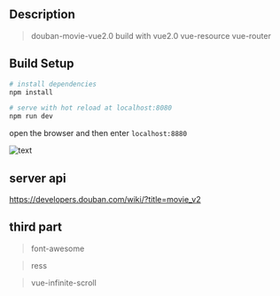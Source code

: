 ## Description

> douban-movie-vue2.0 build with vue2.0 vue-resource vue-router 

## Build Setup

``` bash
# install dependencies
npm install

# serve with hot reload at localhost:8080
npm run dev

```

open the browser and then enter `localhost:8880`

![text](./static/doubanmovie.gif)

## server api

https://developers.douban.com/wiki/?title=movie_v2

## third part

> font-awesome 

> ress
 
> vue-infinite-scroll
